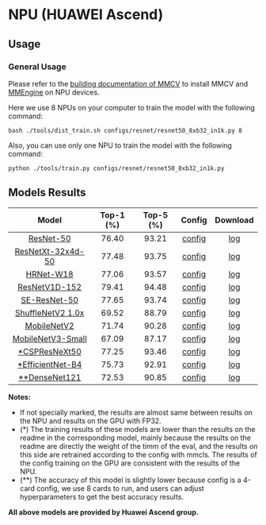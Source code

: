 # NPU (HUAWEI Ascend)

## Usage

### General Usage

Please refer to the [building documentation of MMCV](https://mmcv.readthedocs.io/en/latest/get_started/build.html#build-mmcv-full-on-ascend-npu-machine) to install MMCV and [MMEngine](https://mmengine.readthedocs.io/en/latest/get_started/installation.html#build-from-source) on NPU devices.

Here we use 8 NPUs on your computer to train the model with the following command:

```shell
bash ./tools/dist_train.sh configs/resnet/resnet50_8xb32_in1k.py 8
```

Also, you can use only one NPU to train the model with the following command:

```shell
python ./tools/train.py configs/resnet/resnet50_8xb32_in1k.py
```

## Models Results

|                            Model                            | Top-1 (%) | Top-5 (%) |                            Config                            |                            Download                             |
| :---------------------------------------------------------: | :-------: | :-------: | :----------------------------------------------------------: | :-------------------------------------------------------------: |
| [ResNet-50](https://github.com/open-mmlab/mmclassification/blob/1.x/configs/resnet/README.md) |   76.40   |   93.21   | [config](https://github.com/open-mmlab/mmclassification/blob/1.x/configs/resnet/resnet50_8xb32_in1k.py) | [log](https://download.openmmlab.com/mmclassification/v1/device/npu/resnet50_8xb32_in1k.log) |
| [ResNetXt-32x4d-50](https://github.com/open-mmlab/mmclassification/blob/1.x/configs/resnext/README.md) |   77.48   |   93.75   | [config](https://github.com/open-mmlab/mmclassification/blob/1.x/configs/resnext/resnext50-32x4d_8xb32_in1k.py) | [log](https://download.openmmlab.com/mmclassification/v1/device/npu/resnext50-32x4d_8xb32_in1k.log) |
| [HRNet-W18](https://github.com/open-mmlab/mmclassification/blob/master/configs/hrnet/README.md) |   77.06   |   93.57   | [config](https://github.com/open-mmlab/mmclassification/blob/1.x/configs/hrnet/hrnet-w18_4xb32_in1k.py) | [log](https://download.openmmlab.com/mmclassification/v1/device/npu/hrnet-w18_4xb32_in1k.log) |
| [ResNetV1D-152](https://github.com/open-mmlab/mmclassification/blob/1.x/configs/resnet/README.md) |   79.41   |   94.48   | [config](https://github.com/open-mmlab/mmclassification/blob/1.x/configs/resnet/resnetv1d152_8xb32_in1k.py) | [log](https://download.openmmlab.com/mmclassification/v1/device/npu/resnetv1d152_8xb32_in1k.log) |
| [SE-ResNet-50](https://github.com/open-mmlab/mmclassification/blob/1.x/configs/seresnet/README.md) |   77.65   |   93.74   | [config](https://github.com/open-mmlab/mmclassification/blob/1.x/configs/seresnet/seresnet50_8xb32_in1k.py) | [log](https://download.openmmlab.com/mmclassification/v1/device/npu/seresnet50_8xb32_in1k.log) |
| [ShuffleNetV2 1.0x](https://github.com/open-mmlab/mmclassification/blob/1.x/configs/shufflenet_v2/README.md) |   69.52   |   88.79   | [config](https://github.com/open-mmlab/mmclassification/blob/1.x/configs/shufflenet_v2/shufflenet-v2-1x_16xb64_in1k.py) | [log](https://download.openmmlab.com/mmclassification/v1/device/npu/shufflenet-v2-1x_16xb64_in1k.log) |
| [MobileNetV2](https://github.com/open-mmlab/mmclassification/tree/1.x/configs/mobilenet_v2) |   71.74   |   90.28   | [config](https://github.com/open-mmlab/mmclassification/blob/1.x/configs/mobilenet_v2/mobilenet-v2_8xb32_in1k.py) | [log](https://download.openmmlab.com/mmclassification/v1/device/npu/mobilenet-v2_8xb32_in1k.log) |
| [MobileNetV3-Small](https://github.com/open-mmlab/mmclassification/blob/1.x/configs/mobilenet_v3/README.md) |   67.09   |   87.17   | [config](https://github.com/open-mmlab/mmclassification/blob/1.x/configs/mobilenet_v3/mobilenet-v3-small_8xb128_in1k.py) | [log](https://download.openmmlab.com/mmclassification/v1/device/npu/mobilenet-v3-small.log) |
| [\*CSPResNeXt50](https://github.com/open-mmlab/mmclassification/blob/1.x/configs/cspnet/README.md) |   77.25   |   93.46   | [config](https://github.com/open-mmlab/mmclassification/blob/1.x/configs/cspnet/cspresnext50_8xb32_in1k.py) | [log](https://download.openmmlab.com/mmclassification/v1/device/npu/cspresnext50_8xb32_in1k.log) |
| [\*EfficientNet-B4](https://github.com/open-mmlab/mmclassification/blob/1.x/configs/efficientnet/README.md) |   75.73   |   92.91   | [config](https://github.com/open-mmlab/mmclassification/blob/1.x/configs/efficientnet/efficientnet-b4_8xb32_in1k.py) | [log](https://download.openmmlab.com/mmclassification/v1/device/npu/efficientnet-b4_8xb32_in1k.log) |
| [\*\*DenseNet121](https://github.com/open-mmlab/mmclassification/blob/1.x/configs/densenet/README.md) |   72.53   |   90.85   | [config](https://github.com/open-mmlab/mmclassification/blob/1.x/configs/densenet/densenet121_4xb256_in1k.py) | [log](https://download.openmmlab.com/mmclassification/v1/device/npu/densenet121_4xb256_in1k.log) |

**Notes:**

- If not specially marked, the results are almost same between results on the NPU and results on the GPU with FP32.
- (\*) The training results of these models are lower than the results on the readme in the corresponding model, mainly
  because the results on the readme are directly the weight of the timm of the eval, and the results on this side are
  retrained according to the config with mmcls. The results of the config training on the GPU are consistent with the
  results of the NPU.
- (\*\*) The accuracy of this model is slightly lower because config is a 4-card config, we use 8 cards to run, and users
  can adjust hyperparameters to get the best accuracy results.

**All above models are provided by Huawei Ascend group.**
